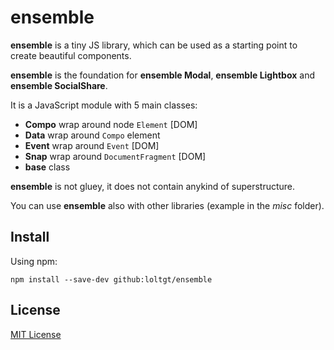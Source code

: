 # ensemble

**ensemble** is a tiny JS library, which can be used as a starting point to create beautiful components.

**ensemble** is the foundation for **ensemble Modal**, **ensemble Lightbox** and **ensemble SocialShare**.

It is a JavaScript module with 5 main classes:
* **Compo** wrap around node `Element` [DOM]
* **Data** wrap around `Compo` element
* **Event** wrap around `Event` [DOM]
* **Snap** wrap around `DocumentFragment` [DOM]
* **base** class

**ensemble** is not gluey, it does not contain anykind of superstructure.

You can use **ensemble** also with other libraries (example in the *misc* folder).


## Install

Using npm:
```shell
npm install --save-dev github:loltgt/ensemble
```

## License

[MIT License](LICENSE)
